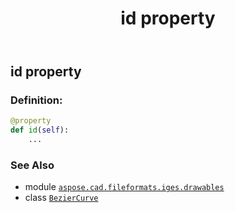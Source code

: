 ﻿---
title: id property
second_title: Aspose.CAD for Python via .NET API References
description: 
type: docs
weight: 80
url: /python-net/aspose.cad.fileformats.iges.drawables/beziercurve/id/
is_root: false
---

## id property

### Definition:
```python
@property
def id(self):
    ...
```

### See Also
* module [`aspose.cad.fileformats.iges.drawables`](../../)
* class [`BezierCurve`](/cad/python-net/aspose.cad.fileformats.iges.drawables/beziercurve)
